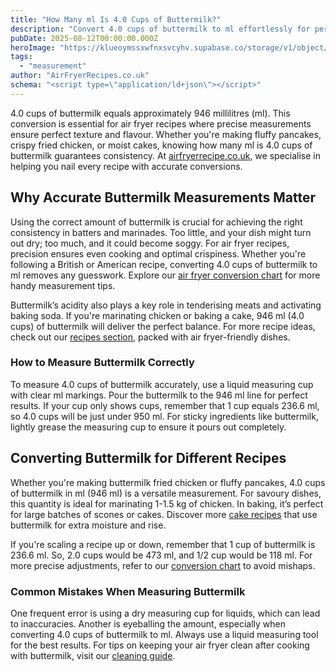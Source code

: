 ```yaml
---
title: "How Many ml Is 4.0 Cups of Buttermilk?"
description: "Convert 4.0 cups of buttermilk to ml effortlessly for perfect baking and air frying every time. Get precise measurements now!"
pubDate: 2025-08-12T00:00:00.000Z
heroImage: "https://klueoymssxwfnxsvcyhv.supabase.co/storage/v1/object/public/md/how-many-ml-is-4-cups-of-buttermilk-5527e098.webp"
tags:
  - "measurement"
author: "AirFryerRecipes.co.uk"
schema: "<script type=\"application/ld+json\"></script>"
---
```


<p>4.0 cups of buttermilk equals approximately 946 millilitres (ml). This conversion is essential for air fryer recipes where precise measurements ensure perfect texture and flavour. Whether you're making fluffy pancakes, crispy fried chicken, or moist cakes, knowing how many ml is 4.0 cups of buttermilk guarantees consistency. At <a href=https://www.airfryerrecipe.co.uk>airfryerrecipe.co.uk</a>, we specialise in helping you nail every recipe with accurate conversions.</p>

<h2>Why Accurate Buttermilk Measurements Matter</h2>  
<p>Using the correct amount of buttermilk is crucial for achieving the right consistency in batters and marinades. Too little, and your dish might turn out dry; too much, and it could become soggy. For air fryer recipes, precision ensures even cooking and optimal crispiness. Whether you're following a British or American recipe, converting 4.0 cups of buttermilk to ml removes any guesswork. Explore our <a href=https://www.airfryerrecipe.co.uk/air-fryer-conversion-chart>air fryer conversion chart</a> for more handy measurement tips.</p>  

<p>Buttermilk’s acidity also plays a key role in tenderising meats and activating baking soda. If you're marinating chicken or baking a cake, 946 ml (4.0 cups) of buttermilk will deliver the perfect balance. For more recipe ideas, check out our <a href=https://www.airfryerrecipe.co.uk/recipes>recipes section</a>, packed with air fryer-friendly dishes.</p>  

<h3>How to Measure Buttermilk Correctly</h3>  
<p>To measure 4.0 cups of buttermilk accurately, use a liquid measuring cup with clear ml markings. Pour the buttermilk to the 946 ml line for perfect results. If your cup only shows cups, remember that 1 cup equals 236.6 ml, so 4.0 cups will be just under 950 ml. For sticky ingredients like buttermilk, lightly grease the measuring cup to ensure it pours out completely.</p>  

<h2>Converting Buttermilk for Different Recipes</h2>  
<p>Whether you're making buttermilk fried chicken or fluffy pancakes, 4.0 cups of buttermilk in ml (946 ml) is a versatile measurement. For savoury dishes, this quantity is ideal for marinating 1-1.5 kg of chicken. In baking, it’s perfect for large batches of scones or cakes. Discover more <a href=https://www.airfryerrecipe.co.uk/recipe-category/cakes>cake recipes</a> that use buttermilk for extra moisture and rise.</p>  

<p>If you're scaling a recipe up or down, remember that 1 cup of buttermilk is 236.6 ml. So, 2.0 cups would be 473 ml, and 1/2 cup would be 118 ml. For more precise adjustments, refer to our <a href=https://www.airfryerrecipe.co.uk/air-fryer-conversion-chart>conversion chart</a> to avoid mishaps.</p>  

<h3>Common Mistakes When Measuring Buttermilk</h3>  
<p>One frequent error is using a dry measuring cup for liquids, which can lead to inaccuracies. Another is eyeballing the amount, especially when converting 4.0 cups of buttermilk to ml. Always use a liquid measuring tool for the best results. For tips on keeping your air fryer clean after cooking with buttermilk, visit our <a href=https://www.airfryerrecipe.co.uk/air-fryer-cleaner>cleaning guide</a>.</p>